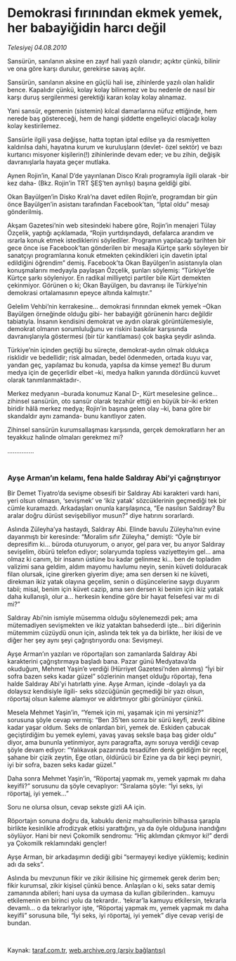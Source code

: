 # Demokrasi fırınından ekmek yemek, her babayiğidin harcı değil

*Telesiyej 04.08.2010*

<div class="yazi"><p>Sansürün, sanılanın aksine en zayıf hali yazılı olanıdır; açıktır çünkü, bilinir ve ona göre karşı durulur, gerekirse savaş açılır.</p>
<p>Sansürün, sanılanın aksine en güçlü hali ise, zihinlerde yazılı olan halidir bence. Kapalıdır çünkü, kolay kolay bilinemez ve bu nedenle de nasıl bir karşı duruş sergilenmesi gerektiği kararı kolay kolay alınamaz.</p>
<p>Yani sansür, egemenin (sistemin) kılcal damarlarına nüfuz ettiğinde, hem nerede baş göstereceği, hem de hangi şiddette engelleyici olacağı kolay kolay kestirilemez.</p>
<p>Sansürle ilgili yasa değişse, hatta toptan iptal edilse ya da resmiyetten kaldırılsa dahi, hayatına kurum ve kuruluşların (devlet- özel sektör) ve bazı kurtarıcı misyoner kişilerin(!) zihinlerinde devam eder; ve bu zihin, değişik davranışlarla hayata geçer mutlaka.</p>
<p>Aynen Rojin’in, Kanal D’de yayınlanan Disco Kralı programıyla ilgili olarak -bir kez daha- (Bkz. Rojin’in TRT ŞEŞ’ten ayrılışı) başına geldiği gibi. </p>
<p>Okan Bayülgen’in Disko Kralı’na davet edilen Rojin’e, programdan bir gün önce Bayülgen’in asistanı tarafından Facebook’tan, “İptal oldu” mesajı gönderilmiş. </p>
<p>Akşam Gazetesi’nin web sitesindeki habere göre, Rojin’in menajeri Tülay Özçelik, yaptığı açıklamada, “Rojin yurtdışındaydı, defalarca arandım ve ısrarla konuk etmek istediklerini söylediler. Programın yapılacağı tarihten bir gece önce ise Facebook’tan gönderilen bir mesajla Kürtçe şarkı söyleyen bir sanatçıyı programlarına konuk etmekten çekindikleri için davetin iptal edildiğini öğrendim” demiş. Facebook’ta Okan Bayülgen’in asistanıyla olan konuşmalarını medyayla paylaşan Özçelik, şunları söylemiş: “Türkiye’de Kürtçe şarkı söyleniyor. En radikal milliyetçi partiler bile Kürt demekten çekinmiyor. Görünen o ki; Okan Bayülgen, bu davranışı ile Türkiye’nin demokrasi ortalamasının epeyce altında kalmıştır.” </p>
<p>Gelelim Vehbi’nin kerrakesine… demokrasi fırınından ekmek yemek –Okan Bayülgen örneğinde olduğu gibi- her babayiğit görünenin harcı değildir tabiatıyla. İnsanın kendisini demokrat ve aydın olarak görüntülemesiyle, demokrat olmanın sorumluluğunu ve riskini baskılar karşısında davranışlarıyla göstermesi (bir tür kanıtlaması) çok başka şeydir aslında. </p>
<p>Türkiye’nin içinden geçtiği bu süreçte, demokrat-aydın olmak oldukça risklidir ve bedellidir; risk almadan, bedel ödenmeden, ortada kuyu var, yandan geç, yapılamaz bu konuda, yapılsa da kimse yemez! Bu durum medya için de geçerlidir elbet –ki, medya halkın yanında dördüncü kuvvet olarak tanımlanmaktadır-. </p>
<p>Merkez medyanın –burada konumuz Kanal D-, Kürt meselesine gelince… zihinsel sansürün, oto sansür olarak tezahür ettiği en büyük bir-iki erkten biridir hâlâ merkez medya; Rojin’in başına gelen olay –ki, bana göre bir skandaldır aynı zamanda- bunu kanıtlıyor zaten.</p>
<p>Zihinsel sansürün kurumsallaşması karşısında, gerçek demokratların her an teyakkuz halinde olmaları gerekmez mi?</p>
<p>...............</p>
<h3><br/>Ayşe Arman’ın kelamı, fena halde Saldıray Abi’yi çağrıştırıyor</h3>
<p>Bir Demet Tiyatro’da sevişme obsesifi bir Saldıray Abi karakteri vardı hani, yeri olsun olmasın, ‘sevişmek’ ve ‘ikiz yatak’ sözcüklerinin geçmediği tek bir cümle kuramazdı. Arkadaşları onunla karşılaşınca, “Ee nasılsın Saldıray? Bu aralar doğru dürüst sevişebiliyor musun?” diye hatırını sorarlardı.</p>
<p>Aslında Züleyha’ya hastaydı, Saldıray Abi. Elinde bavulu Züleyha’nın evine dayanmıştı bir keresinde: “Moralim sıfır Züleyha,” demişti: “Öyle bir depresifim ki... büroda oturuyorum, o arıyor, gel para ver, bu arıyor Saldıray sevişelim, öbürü telefon ediyor; solaryumda topless vaziyetteyim gel… ama olmaz ki canım, bir insanın üstüne bu kadar gelinmez ki… ben de topladım valizimi sana geldim, aldım mayomu havlumu neyin, senin küveti dolduracak filan olursak, içine girerken giyerim diye; ama sen dersen ki ne küveti, direkman ikiz yatak olayına geçelim, senin o düşüncelerine saygı duyarım tabii; misal, benim için küvet cazip, ama sen dersen ki benim için ikiz yatak daha kullanışlı, olur a... herkesin kendine göre bir hayat felsefesi var mı di mi?” </p>
<p>Saldıray Abi’nin ismiyle müsemma olduğu söylenemezdi pek; ama mütemadiyen sevişmekten ve ikiz yataktan bahsederdi işte… biri diğerinin mütemmim cüzüydü onun için, aslında tek tek ya da birlikte, her ikisi de ve diğer her şey aynı şeyi çağrıştırıyordu ona: Sevişmeyi.</p>
<p>Ayşe Arman’ın yazıları ve röportajları son zamanlarda Saldıray Abi karakterini çağrıştırmaya başladı bana. Pazar günü Medyatava’da okuduğum, Mehmet Yaşin’e verdiği (Hürriyet Gazetesi’nden alınmış) “İyi bir sofra bazen seks kadar güzel” sözlerinin manşet olduğu röportajı, fena halde Saldıray Abi’yi hatırlattı yine. Ayşe Arman, içinde -dolaylı ya da dolaysız kendisiyle ilgili- seks sözcüğünün geçmediği bir yazı olsun, röportaj olsun kaleme alamıyor ve aldırtmıyor gibi görünüyor çünkü.</p>
<p>Mesela Mehmet Yaşin’in, “Yemek için mi, yaşamak için mi yersiniz?” sorusuna şöyle cevap vermiş: “Ben 35’ten sonra bir sürü keyfi, zevki dibine kadar yaşar oldum. Seks de onlardan biri, yemek de. Eskiden çabucak geçiştirdiğim bu yemek eylemi, yavaş yavaş seksle başa baş gider oldu” diyor, ama bununla yetinmiyor, aynı paragrafta, aynı soruya verdiği cevap şöyle devam ediyor: “Yalıkavak pazarında tesadüfen denk geldiğim bir reçel, şahane bir çizik zeytin, Ege otları, öldürücü bir Ezine ya da bir keçi peyniri, iyi bir sofra, bazen seks kadar güzel.”</p>
<p>Daha sonra Mehmet Yaşin’in, “Röportaj yapmak mı, yemek yapmak mı daha keyifli?” sorusunu da şöyle cevaplıyor: “Sıralama şöyle: “İyi seks, iyi röportaj, iyi yemek...”</p>
<p>Soru ne olursa olsun, cevap sekste gizli AA için.</p>
<p>Röportajın sonuna doğru da, kabuklu deniz mahsullerinin bilhassa şarapla birlikte kesinlikle afrodizyak etkisi yarattığını, ya da öyle olduğuna inandığını söylüyor. Hani bir nevi Çokomilk sendromu: “Hiç aklımdan çıkmıyor ki!” derdi ya Çokomilk reklamındaki gençler!</p>
<p>Ayşe Arman, bir arkadaşımın dediği gibi “sermayeyi kediye yüklemiş; kedinin adı da seks”. </p>
<p>Aslında bu mevzunun fikir ve zikir ikilisine hiç girmemek gerek derim ben; fikir kurumsal, zikir kişisel çünkü bence. Anlaşılan o ki, seks satar demiş zamanında abileri; hani uysa da uymasa da kullan gibilerinden.. kamuyu etkilemenin en birinci yolu da tekrardır.. ‘tekrar’la kamuyu etkilersin, tekrarla devamlı… o da tekrarlıyor işte, “Röportaj yapmak mı, yemek yapmak mı daha keyifli” sorusuna bile, “İyi seks, iyi röportaj, iyi yemek” diye cevap verişi de bundan.</p>
<p> <br/></p></div>

Kaynak: [taraf.com.tr](http://www.taraf.com.tr:80/telesiyej/makale-demokrasi-firinindan-ekmek-yemek-her-babayigidin.htm), [web.archive.org (arşiv bağlantısı)](http://web.archive.org/web/20100806233924/http://www.taraf.com.tr:80/telesiyej/makale-demokrasi-firinindan-ekmek-yemek-her-babayigidin.htm)
